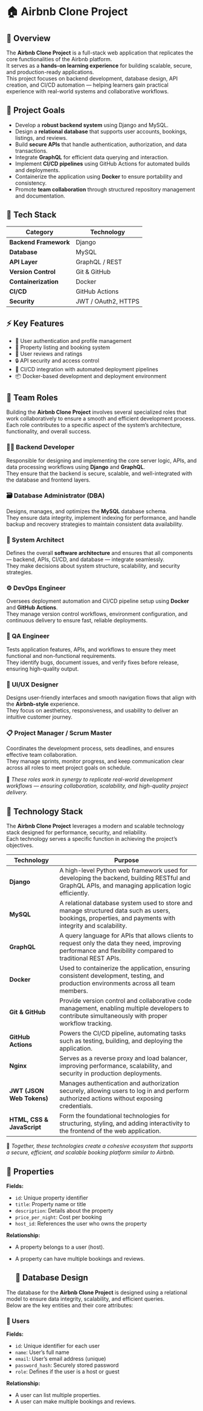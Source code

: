 # 🏠 Airbnb Clone Project

## 📖 Overview
The **Airbnb Clone Project** is a full-stack web application that replicates the core functionalities of the Airbnb platform.  
It serves as a **hands-on learning experience** for building scalable, secure, and production-ready applications.  
This project focuses on backend development, database design, API creation, and CI/CD automation — helping learners gain practical experience with real-world systems and collaborative workflows.



## 🎯 Project Goals
- Develop a **robust backend system** using Django and MySQL.  
- Design a **relational database** that supports user accounts, bookings, listings, and reviews.  
- Build **secure APIs** that handle authentication, authorization, and data transactions.  
- Integrate **GraphQL** for efficient data querying and interaction.  
- Implement **CI/CD pipelines** using GitHub Actions for automated builds and deployments.  
- Containerize the application using **Docker** to ensure portability and consistency.  
- Promote **team collaboration** through structured repository management and documentation.  



## 🧠 Tech Stack

| Category | Technology |
|-----------|-------------|
| **Backend Framework** | Django |
| **Database** | MySQL |
| **API Layer** | GraphQL / REST |
| **Version Control** | Git & GitHub |
| **Containerization** | Docker |
| **CI/CD** | GitHub Actions |
| **Security** | JWT / OAuth2, HTTPS |


## ⚡ Key Features
- 🧩 User authentication and profile management  
- 🏡 Property listing and booking system  
- 💬 User reviews and ratings  
- 🔒 API security and access control  
- 🔄 CI/CD integration with automated deployment pipelines  
- 📦 Docker-based development and deployment environment

## 👥 Team Roles

Building the **Airbnb Clone Project** involves several specialized roles that work collaboratively to ensure a smooth and efficient development process.  
Each role contributes to a specific aspect of the system’s architecture, functionality, and overall success.

### 🧑‍💻 Backend Developer
Responsible for designing and implementing the core server logic, APIs, and data processing workflows using **Django** and **GraphQL**.  
They ensure that the backend is secure, scalable, and well-integrated with the database and frontend layers.

### 🗃️ Database Administrator (DBA)
Designs, manages, and optimizes the **MySQL** database schema.  
They ensure data integrity, implement indexing for performance, and handle backup and recovery strategies to maintain consistent data availability.

### 🧠 System Architect
Defines the overall **software architecture** and ensures that all components — backend, APIs, CI/CD, and database — integrate seamlessly.  
They make decisions about system structure, scalability, and security strategies.

### ⚙️ DevOps Engineer
Oversees deployment automation and CI/CD pipeline setup using **Docker** and **GitHub Actions**.  
They manage version control workflows, environment configuration, and continuous delivery to ensure fast, reliable deployments.

### 🧪 QA Engineer
Tests application features, APIs, and workflows to ensure they meet functional and non-functional requirements.  
They identify bugs, document issues, and verify fixes before release, ensuring high-quality output.

### 🎨 UI/UX Designer
Designs user-friendly interfaces and smooth navigation flows that align with the **Airbnb-style** experience.  
They focus on aesthetics, responsiveness, and usability to deliver an intuitive customer journey.

### 📋 Project Manager / Scrum Master
Coordinates the development process, sets deadlines, and ensures effective team collaboration.  
They manage sprints, monitor progress, and keep communication clear across all roles to meet project goals on schedule.

🧩 *These roles work in synergy to replicate real-world development workflows — ensuring collaboration, scalability, and high-quality project delivery.*



## 🧠 Technology Stack

The **Airbnb Clone Project** leverages a modern and scalable technology stack designed for performance, security, and reliability.  
Each technology serves a specific function in achieving the project’s objectives.

| Technology | Purpose |
|-------------|----------|
| **Django** | A high-level Python web framework used for developing the backend, building RESTful and GraphQL APIs, and managing application logic efficiently. |
| **MySQL** | A relational database system used to store and manage structured data such as users, bookings, properties, and payments with integrity and scalability. |
| **GraphQL** | A query language for APIs that allows clients to request only the data they need, improving performance and flexibility compared to traditional REST APIs. |
| **Docker** | Used to containerize the application, ensuring consistent development, testing, and production environments across all team members. |
| **Git & GitHub** | Provide version control and collaborative code management, enabling multiple developers to contribute simultaneously with proper workflow tracking. |
| **GitHub Actions** | Powers the CI/CD pipeline, automating tasks such as testing, building, and deploying the application. |
| **Nginx** | Serves as a reverse proxy and load balancer, improving performance, scalability, and security in production deployments. |
| **JWT (JSON Web Tokens)** | Manages authentication and authorization securely, allowing users to log in and perform authorized actions without exposing credentials. |
| **HTML, CSS & JavaScript** | Form the foundational technologies for structuring, styling, and adding interactivity to the frontend of the web application. |

🧩 *Together, these technologies create a cohesive ecosystem that supports a secure, efficient, and scalable booking platform similar to Airbnb.*




## 🏡 Properties
**Fields:**  
- `id`: Unique property identifier  
- `title`: Property name or title  
- `description`: Details about the property  
- `price_per_night`: Cost per booking  
- `host_id`: References the user who owns the property  

**Relationship:**  
- A property belongs to a user (host).  
- A property can have multiple bookings and reviews.
  

  ## 🧱 Database Design

The database for the **Airbnb Clone Project** is designed using a relational model to ensure data integrity, scalability, and efficient queries.  
Below are the key entities and their core attributes:

### 🧍 Users
**Fields:**  
- `id`: Unique identifier for each user  
- `name`: User’s full name  
- `email`: User’s email address (unique)  
- `password_hash`: Securely stored password  
- `role`: Defines if the user is a host or guest  

**Relationship:**  
- A user can list multiple properties.  
- A user can make multiple bookings and reviews. 
